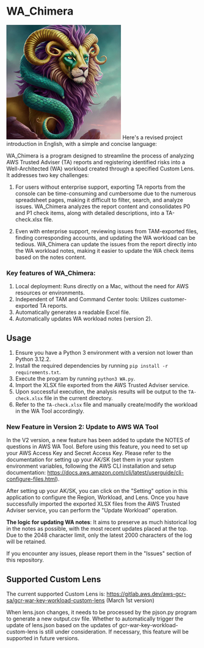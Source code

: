 # WA_Chimera
<img src="/Chimera.png" alt="WA Chimera" width="300">
Here's a revised project introduction in English, with a simple and concise language:

WA_Chimera is a program designed to streamline the process of analyzing AWS Trusted Adviser (TA) reports and registering identified risks into a Well-Architected (WA) workload created through a specified Custom Lens. It addresses two key challenges:

1. For users without enterprise support, exporting TA reports from the console can be time-consuming and cumbersome due to the numerous spreadsheet pages, making it difficult to filter, search, and analyze issues. WA_Chimera analyzes the report content and consolidates P0 and P1 check items, along with detailed descriptions, into a TA-check.xlsx file.

2. Even with enterprise support, reviewing issues from TAM-exported files, finding corresponding accounts, and updating the WA workload can be tedious. WA_Chimera can update the issues from the report directly into the WA workload notes, making it easier to update the WA check items based on the notes content.

### Key features of WA_Chimera:

1. Local deployment: Runs directly on a Mac, without the need for AWS resources or environments.
2. Independent of TAM and Command Center tools: Utilizes customer-exported TA reports.
3. Automatically generates a readable Excel file.
4. Automatically updates WA workload notes (version 2).

## Usage

1. Ensure you have a Python 3 environment with a version not lower than Python 3.12.2.
2. Install the required dependencies by running `pip install -r requirements.txt`.
3. Execute the program by running `python3 WA.py`.
4. Import the XLSX file exported from the AWS Trusted Adviser service.
5. Upon successful execution, the analysis results will be output to the `TA-check.xlsx` file in the current directory.
6. Refer to the `TA-check.xlsx` file and manually create/modify the workload in the WA Tool accordingly.

### New Feature in Version 2: Update to AWS WA Tool

In the V2 version, a new feature has been added to update the NOTES of questions in AWS WA Tool. Before using this feature, you need to set up your AWS Access Key and Secret Access Key. Please refer to the documentation for setting up your AK/SK (set them in your system environment variables, following the AWS CLI installation and setup documentation: https://docs.aws.amazon.com/cli/latest/userguide/cli-configure-files.html).

After setting up your AK/SK, you can click on the "Setting" option in this application to configure the Region, Workload, and Lens. Once you have successfully imported the exported XLSX files from the AWS Trusted Adviser service, you can perform the "Update Workload" operation.

**The logic for updating WA notes**: It aims to preserve as much historical log in the notes as possible, with the most recent updates placed at the top. Due to the 2048 character limit, only the latest 2000 characters of the log will be retained.

If you encounter any issues, please report them in the "Issues" section of this repository.


## Supported Custom Lens

The current supported Custom Lens is:
https://gitlab.aws.dev/aws-gcr-sa/gcr-war-key-workload-custom-lens (March 1st version)

When lens.json changes, it needs to be processed by the pjson.py program to generate a new output.csv file. Whether to automatically trigger the update of lens.json based on the updates of gcr-war-key-workload-custom-lens is still under consideration. If necessary, this feature will be supported in future versions.
